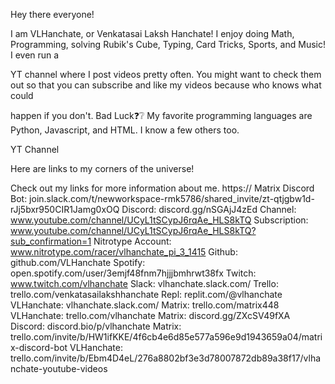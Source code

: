 Hey there everyone!

I am VLHanchate, or Venkatasai Laksh Hanchate! I enjoy doing Math, Programming, solving Rubik's Cube, Typing, Card Tricks, Sports, and Music! I even run a
     
YT channel where I post videos pretty often. You might want to check them out so that you can subscribe and like my videos because who knows what could
     
happen if you don't. Bad Luck❓❔ My favorite programming languages are Python, Javascript, and HTML. I know a few others too.
     
YT Channel
                                                                    
Here are links to my corners of the universe!
                                                                    
Check out my links for more information about me.
https://
Matrix Discord Bot: join.slack.com/t/newworkspace-rmk5786/shared_invite/zt-qtjgbw1d-rJj5bxr950CIR1Jamg0xOQ
Discord: discord.gg/nSGAjJ4zEd
Channel: www.youtube.com/channel/UCyL1tSCypJ6rqAe_HLS8kTQ
Subscription: www.youtube.com/channel/UCyL1tSCypJ6rqAe_HLS8kTQ?sub_confirmation=1
Nitrotype Account: www.nitrotype.com/racer/vlhanchate_pi_3_1415
Github: github.com/VLHanchate
Spotify: open.spotify.com/user/3emjf48fnm7hjjjbmhrwt38fx
Twitch: www.twitch.com/vlhanchate
Slack: vlhanchate.slack.com/
Trello: trello.com/venkatasailakshhanchate
Repl: replit.com/@vlhanchate
VLHanchate: vlhanchate.slack.com/
Matrix: trello.com/matrix448
VLHanchate: trello.com/vlhanchate
Matrix: discord.gg/ZXcSV49fXA
Discord: discord.bio/p/vlhanchate
Matrix: trello.com/invite/b/HW1ifKKE/4f6cb4e6d85e577a596e9d1943659a04/matrix-discord-bot
VLHanchate: trello.com/invite/b/Ebm4D4eL/276a8802bf3e3d78007872db89a38f17/vlhanchate-youtube-videos
